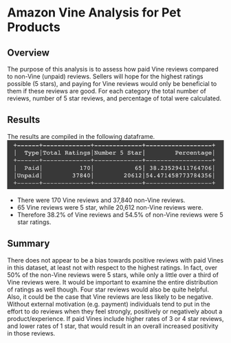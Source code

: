 # Amazon Vine Analysis for Pet Products

## Overview
The purpose of this analysis is to assess how paid Vine reviews compared to non-Vine (unpaid) reviews. Sellers will hope for the highest ratings possible (5 stars), and paying for Vine reviews would only be beneficial to them if these reviews are good. 
For each category the total number of reviews, number of 5 star reviews, and percentage of total were calculated. 

## Results
The results are compiled in the following dataframe.
![results dataframe](Vine_results.png)

- There were 170 Vine reviews and 37,840 non-Vine reviews.
- 65 Vine reviews were 5 star, while 20,612 non-Vine reviews were.
- Therefore 38.2% of Vine reviews and 54.5% of non-Vine reviews were 5 star ratings. 

## Summary
There does not appear to be a bias towards positive reviews with paid Vines in this dataset, at least not with respect to the highest ratings. In fact, over 50% of the non-Vine reviews were 5 stars, while only a little over a third of Vine reviews were. 
It would be important to examine the entire distribution of ratings as well though. Four star reviews would also be quite helpful. Also, it could be the case that Vine reviews are less likely to be negative. Without external motivation (e.g. payment) individuals tend to put in the effort to do reviews when they feel strongly, positively or negatively about a product/experience. If paid Vines include higher rates of 3 or 4 star reviews, and lower rates of 1 star, that would result in an overall increased positivity in those reviews. 
